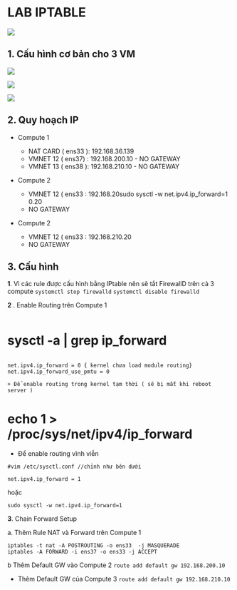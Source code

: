 # LAB IPTABLE

![](https://image.ibb.co/bVs9Oe/iptables.png)


## 1. Cấu hình cơ bản cho 3 VM
![](https://image.ibb.co/hVctGz/compute_1.png)

![](https://image.ibb.co/jQO8Gz/compute_2.png)

![](https://image.ibb.co/c8W9pK/compute_4.png)


## 2. Quy hoạch IP 

- Compute 1 
	- NAT CARD ( ens33 ): 192.168.36.139
	- VMNET 12 ( ens37)  : 192.168.200.10	- NO GATEWAY
	- VMNET 13 ( ens38 ): 192.168.210.10	- NO GATEWAY

- Compute 2
	- VMNET 12 ( ens33  : 192.168.20sudo sysctl -w net.ipv4.ip_forward=1
0.20
	- NO GATEWAY

- Compute 2
	- VMNET 12 ( ens33 : 192.168.210.20
	- NO GATEWAY


## 3. Cấu hình

**1**.  Vì các rule được cấu hình bằng IPtable nên sẽ tắt FirewallD trên cả 3 compute 
`systemctl stop firewalld`
`systemctl disable firewalld`

**2** . Enable Routing trên Compute 1
```
```
# sysctl -a | grep ip_forward
```

net.ipv4.ip_forward = 0 { kernel chưa load module routing}  
net.ipv4.ip_forward_use_pmtu = 0

+ Để enable routing trong kernel tạm thời ( sẽ bị mất khi reboot server )

```
# echo 1 > /proc/sys/net/ipv4/ip_forward


+ Để enable routing vĩnh viễn

```
#vim /etc/sysctl.conf //chỉnh như bên dưới 

net.ipv4.ip_forward = 1
```
hoặc
```
sudo sysctl -w net.ipv4.ip_forward=1
```


**3**. Chain Forward Setup

a. Thêm Rule NAT và Forward trên Compute 1
```
iptables -t nat -A POSTROUTING -o ens33  -j MASQUERADE	
iptables -A FORWARD -i ens37 -o ens33 -j ACCEPT

```





 
 b Thêm Default GW vào Compute 2
 `route add default gw 192.168.200.10` 
- Thêm Default GW của Compute 3
`route add default gw 192.168.210.10`
